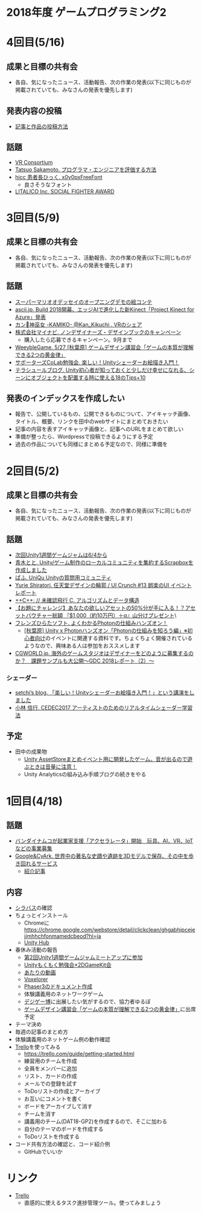 # 2018年度 ゲームプログラミング2

# 4回目(5/16)
## 成果と目標の共有会
- 各自、気になったニュース、活動報告、次の作業の発表(以下に同じものが掲載されていても、みなさんの発表を優先します)

## 発表内容の投稿
- [記事と作品の投稿方法](https://github.com/dat17/gp2/wiki/%E8%A8%98%E4%BA%8B%E3%80%81%E4%BD%9C%E5%93%81%E3%81%AE%E6%8A%95%E7%A8%BF%E6%96%B9%E6%B3%95)

## 話題
- [VR Consortium](http://vrc.or.jp/award2018/)
- [Tatsuo Sakamoto. プログラマ・エンジニアを評価する方法](https://t.co/v41uWhAzcw?amp=1)
- [hicc 患者長ひっく. x0y0pxFreeFont](http://www17.plala.or.jp/xxxxxxx/00ff/)
  - 良さそうなフォント
- [LITALICO Inc. SOCIAL FIGHTER AWARD](https://socialfighter.jp/)

# 3回目(5/9)
## 成果と目標の共有会
- 各自、気になったニュース、活動報告、次の作業の発表(以下に同じものが掲載されていても、みなさんの発表を優先します)

## 話題
- [スーパーマリオオデッセイのオープニングデモの絵コンテ](https://mobile.twitter.com/mario_odysseyJP/status/993244262958592000)
- [ascii.jp. Build 2018開幕、エッジAIで進化した新Kinect「Project Kinect for Azure」発表](http://ascii.jp/elem/000/001/673/1673205/)
- [カン神巫女 -KAMIKO- @Kan_Kikuchi . VRのシェア](https://mobile.twitter.com/Kan_Kikuchi/status/993417690055294977)
- [株式会社マイナビ. ノンデザイナーズ・デザインブックのキャンペーン](https://book.mynavi.jp/nddb/)
  - 購入したら応募できるキャンペーン。9月まで
- [WeeybleGame. 5/27 [秋葉原] ゲームデザイン講習会「ゲームの本質が理解できる2つの黄金律」](https://weeyble-game.connpass.com/event/87139/)
- [サポーターズCoLab勉強会. 楽しい！Unityシェーダーお絵描き入門！](https://docs.google.com/presentation/d/1NMhx4HWuNZsjNRRlaFOu2ysjo04NgcpFlEhzodE8Rlg/edit#slide=id.p)
- [テラシュールブログ. Unity初心者が知っておくと少しだけ幸せになれる、シーンにオブジェクトを配置する時に使える18のTips+10](http://tsubakit1.hateblo.jp/entry/2015/04/21/031048)

## 発表のインデックスを作成したい
- 報告で、公開しているもの、公開できるものについて、アイキャッチ画像、タイトル、概要、リンクを田中のwebサイトにまとめておきたい
- 記事の内容を表すアイキャッチ画像と、記事へのURLをまとめて欲しい
- 準備が整ったら、Wordpressで投稿できるようにする予定
- 過去の作品についても同様にまとめる予定なので、同様に準備を

# 2回目(5/2)
## 成果と目標の共有会
- 各自、気になったニュース、活動報告、次の作業の発表(以下に同じものが掲載されていても、みなさんの発表を優先します)

## 話題
- [次回Unity1週間ゲームジャムは6/4から](https://unityroom.com/unity1weeks)
- [青木とと. Unity/ゲーム制作のローカルコミュニティを集約するScrapboxを作成しました ](http://lycoris102.hatenablog.com/entry/2018/04/30/204940)
- [ぱふ. UniQu Unityの質問用コミュニティ](http://pafu-of-duck.hatenablog.com/entry/2018/04/30/093027)
- [Yurie Shiratori. 任天堂デザインの輪郭 / UI Crunch #13 娯楽のUI イベントレポート](https://note.mu/shiratoriyurie/n/nc9d87c8220dd)
- [++C++; // 未確認飛行 C. アルゴリズムとデータ構造](http://ufcpp.net/study/algorithm/)
- [【お題にチャレンジ】あなたの欲しいアセットの50%分が手に入る！？アセットバウチャー総額 『$1,000（約10万円）＋α』山分けプレゼント](http://www.asset-sale.net/entry/ChallengeEvent180417)\
- [フレンズひらたソフト. よくわかるPhotonの仕組みハンズオン！](http://friends-hirata-soft.com/%E3%82%88%E3%81%8F%E3%82%8F%E3%81%8B%E3%82%8Bphoton%E3%81%AE%E4%BB%95%E7%B5%84%E3%81%BF%E3%83%8F%E3%83%B3%E3%82%BA%E3%82%AA%E3%83%B3%EF%BC%81/)
  - [[秋葉原] Unity x Photonハンズオン「Photonの仕組みを知ろう編」※初心者向け](https://weeyble-game.connpass.com/event/85277/?utm_campaign=new_event_links_to_group_member&utm_source=notifications&utm_medium=email&utm_content=text_link)のイベントに関連する資料です。ちょくちょく開催されているようなので、興味ある人は参加をおススメします
- [CGWORLD.jp. 海外のゲームスタジオはデザイナーをどのように募集するのか？　課題サンプルも大公開〜GDC 2018レポート（2）〜](https://cgworld.jp/feature/201804-gdc2018pt2.html)

### シェーダー
- [setchi’s blog. 「楽しい！Unityシェーダーお絵描き入門！」という講演をしました](http://setchi.hatenablog.com/entry/2018/04/15/195928)
- [小林 信行. CEDEC2017 アーティストのためのリアルタイムシェーダー学習法](https://www.slideshare.net/nyaakobayashi/cedec2017)

## 予定
- 田中の成果物
  - [Unity AssetStoreまとめイベント用に開発したゲーム。音が出るので遊ぶときは音量に注意！](https://unityroom.com/games/tasutosan)
  - Unity Analyticsの組み込み手順ブログの続きをやる

# 1回目(4/18)
## 話題
- [バンダイナムコが起業家支援「アクセラレータ」開始　玩具、AI、VR、IoTなどの事業募集](http://www.itmedia.co.jp/news/articles/1804/17/news067.html)
- [Google&CyArk. 世界中の著名な史蹟や遺跡を3Dモデルで保存、その中を歩き回れるサービス](https://artsandculture.google.com/project/cyark)
  - [紹介記事](https://jp.techcrunch.com/2018/04/17/2018-04-16-google-initiative-looks-to-preserve-walk-able-copies-of-earths-historical-sites-on-the-web/)

## 内容
- [シラバス](syllabus.md)の確認
- ちょっとインストール
  - Chromeに https://chrome.google.com/webstore/detail/clickclean/ghgabhipcejejjmhhchfonmamedcbeod?hl=ja
  - [Unity Hub](https://blogs.unity3d.com/jp/2018/01/24/streamline-your-workflow-introducing-unity-hub-beta/)
- 春休み活動の報告
  - [第2回Unity1週間ゲームジャムミートアップに参加](http://lycoris102.hatenablog.com/entry/2018/03/19/085609)
  - [Unityもくもく勉強会×2DGameKit会](https://weeyble-game.connpass.com/event/83688/)
  - [あたりの動画](https://dat17.github.io/gp2/images/atari.html)
  - [Voxelorer](https://am1.jp/games/voxelorer/)
  - [Phaser3のドキュメント作成](http://am1tanaka.hatenablog.com/entry/2018/04/10/221101)
  - 体験講義用のネットワークゲーム
  - [デジゲー博](http://digigame-expo.org/)に出展したい気がするので、協力者ゆるぼ
  - [ゲームデザイン講習会「ゲームの本質が理解できる2つの黄金律」](https://weeyble-game.connpass.com/event/84721/)に出席予定
- テーマ決め
- 毎週の記事のまとめ方
- 体験講義用のネットゲーム例の動作確認
- [Trello](https://trello.com/)を使ってみる
  - https://trello.com/guide/getting-started.html
  - 練習用のチームを作成
  - 全員をメンバーに追加
  - リスト、カードの作成
  - メールでの登録を試す
  - ToDoリストの作成とアーカイブ
  - お互いにコメントを書く
  - ボードをアーカイブして消す
  - チームを消す
  - 講義用のチーム(DAT18-GP2)を作成するので、そこに加わる
  - 自分のテーマのボードを作成する
  - ToDoリストを作成する
- コード共有方法の確認と、コード紹介例
  - GitHubでいいか

# リンク
- [Trello](https://trello.com/)
  - 直感的に使えるタスク進捗管理ツール。使ってみましょう
